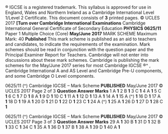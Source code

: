 ® IGCSE is a registered trademark. This syllabus is approved for use in England, Wales and Northern Ireland as a Cambridge International Level 1/Level 2 Certificate. This document consists of **3** printed pages. © UCLES 2017 **[Turn over Cambridge International Examinations** Cambridge International General Certificate of Secondary Education **PHYSICS 0625/11** Paper 1 Multiple Choice (Core) **May/June 2017** MARK SCHEME Maximum Mark: 40 **Published** This mark scheme is published as an aid to teachers and candidates, to indicate the requirements of the examination. Mark schemes should be read in conjunction with the question paper and the Principal Examiner Report for Teachers. Cambridge will not enter into discussions about these mark schemes. Cambridge is publishing the mark schemes for the May/June 2017 series for most Cambridge IGCSE ®^ , Cambridge International A and AS Level and Cambridge Pre-U components, and some Cambridge O Level components. 


0625/11 (^) Cambridge IGCSE – Mark Scheme **PUBLISHED** May/June 2017 © UCLES 2017 Page 2 of 3 **Question Answer Marks** 1 A **1** 2 B **1** 3 C **1** 4 A **1** 5 C **1** 6 C **1** 7 D **1** 8 A **1** 9 D **1** 10 C **1** 11 A **1** 12 D **1** 13 A **1** 14 A **1** 15 A (^) **1** 16 D **1** 17 A **1** 18 D **1** 19 A **1** 20 D **1** 21 D **1** 22 D **1** 23 C **1** 24 A (^) **1** 25 A **1** 26 D **1** 27 D **1** 28 C **1** 


0625/11 (^) Cambridge IGCSE – Mark Scheme **PUBLISHED** May/June 2017 © UCLES 2017 Page 3 of 3 **Question Answer Marks** 29 A **1** 30 B **1** 31 D **1** 32 B **1** 33 C **1** 34 C **1** 35 A **1** 36 D **1** 37 B **1** 38 A **1** 39 D **1** 40 A **1** 


